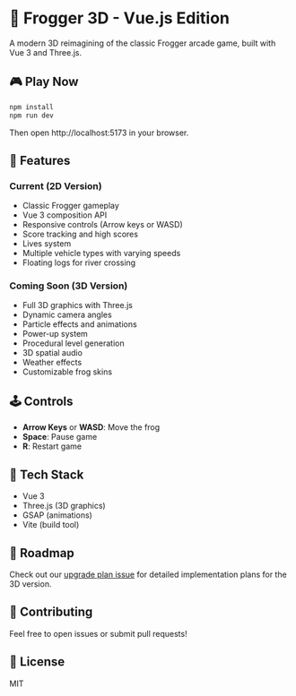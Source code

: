 # 🐸 Frogger 3D - Vue.js Edition

A modern 3D reimagining of the classic Frogger arcade game, built with Vue 3 and Three.js.

## 🎮 Play Now

```bash
npm install
npm run dev
```

Then open http://localhost:5173 in your browser.

## 🎯 Features

### Current (2D Version)
- Classic Frogger gameplay
- Vue 3 composition API
- Responsive controls (Arrow keys or WASD)
- Score tracking and high scores
- Lives system
- Multiple vehicle types with varying speeds
- Floating logs for river crossing

### Coming Soon (3D Version) 
- Full 3D graphics with Three.js
- Dynamic camera angles
- Particle effects and animations
- Power-up system
- Procedural level generation
- 3D spatial audio
- Weather effects
- Customizable frog skins

## 🕹️ Controls

- **Arrow Keys** or **WASD**: Move the frog
- **Space**: Pause game
- **R**: Restart game

## 🚀 Tech Stack

- Vue 3
- Three.js (3D graphics)
- GSAP (animations)
- Vite (build tool)

## 📱 Roadmap

Check out our [upgrade plan issue](https://github.com/[username]/frogger-3d-vue/issues/1) for detailed implementation plans for the 3D version.

## 🤝 Contributing

Feel free to open issues or submit pull requests!

## 📄 License

MIT